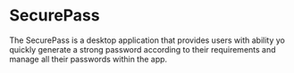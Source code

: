 # SecurePass
The SecurePass is a desktop application that provides users with ability yo quickly generate a strong password according to their requirements and manage all their passwords within the app.
